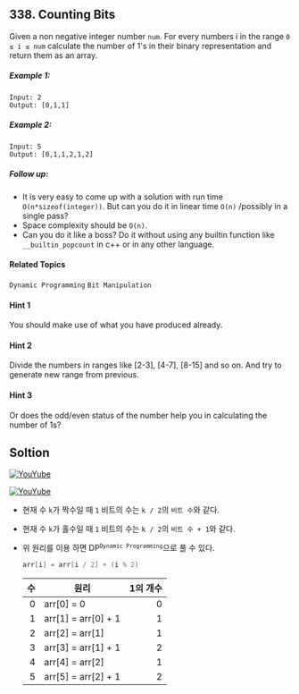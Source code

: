 ## 338. Counting Bits

Given a non negative integer number `num`. For every numbers i in the range `0 ≤ i ≤ num` calculate the number of 1's in their binary representation and return them as an array.

##### Example 1:

```
Input: 2
Output: [0,1,1]
```

##### Example 2:

```
Input: 5
Output: [0,1,1,2,1,2]
```

##### Follow up:

* It is very easy to come up with a solution with run time `O(n*sizeof(integer))`. But can you do it in linear time `O(n)` /possibly in a single pass?
* Space complexity should be `O(n)`.
* Can you do it like a boss? Do it without using any builtin function like `__builtin_popcount` in c++ or in any other language.

#### Related Topics

`Dynamic Programming` `Bit Manipulation`

#### Hint 1

You should make use of what you have produced already.

#### Hint 2

Divide the numbers in ranges like [2-3], [4-7], [8-15] and so on. And try to generate new range from previous.

#### Hint 3

Or does the odd/even status of the number help you in calculating the number of 1s?

## Soltion

[![YouYube](https://img.youtube.com/vi/awxaRgUB4Kw/0.jpg)](https://www.youtube.com/watch?v=awxaRgUB4Kw)

[![YouYube](https://img.youtube.com/vi/iuqr5hHk2MI/0.jpg)](https://www.youtube.com/watch?v=iuqr5hHk2MI)


* 현재 수 `k`가 짝수일 때 `1` 비트의 수는 `k / 2`의 `비트 수`와 같다.

* 현재 수 `k`가 홀수일 때 `1` 비트의 수는 `k / 2`의 `비트 수 + 1`와 같다.

* 위 원리를 이용 하면 DP<sup>`Dynamic Programming`</sup>으로 풀 수 있다.

    ```kotlin
    arr[i] = arr[i / 2] + (i % 2)
    ```

    | 수 | 원리 | 1의 개수 |
    | ---: | --- | ---: |
    | 0 | arr[0] = 0          | 0 |
    | 1 | arr[1] = arr[0] + 1 | 1 |
    | 2 | arr[2] = arr[1]     | 1 |
    | 3 | arr[3] = arr[1] + 1 | 2 |
    | 4 | arr[4] = arr[2]     | 1 |
    | 5 | arr[5] = arr[2] + 1 | 2 | 
